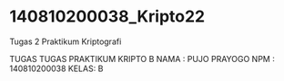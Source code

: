 # 140810200038_Kripto22
Tugas 2 Praktikum Kriptografi

TUGAS TUGAS PRAKTIKUM KRIPTO B
NAMA : PUJO PRAYOGO
NPM  : 140810200038
KELAS: B
